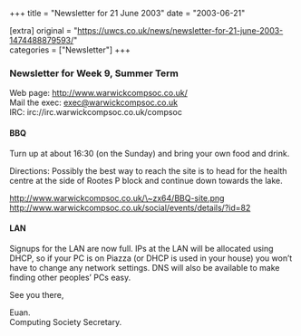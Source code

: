 +++
title = "Newsletter for 21 June 2003"
date = "2003-06-21"

[extra]
original = "https://uwcs.co.uk/news/newsletter-for-21-june-2003-1474488879593/"    
categories = ["Newsletter"]
+++

### Newsletter for Week 9, Summer Term

Web page: http://www.warwickcompsoc.co.uk/  
Mail the exec: exec@warwickcompsoc.co.uk  
IRC: irc://irc.warwickcompsoc.co.uk/compsoc

#### BBQ

Turn up at about 16:30 (on the Sunday) and bring your own food and drink.

Directions: Possibly the best way to reach the site is to head for the health centre at the side of Rootes P block and continue down towards the lake.

http://www.warwickcompsoc.co.uk/\~zx64/BBQ-site.png  
http://www.warwickcompsoc.co.uk/social/events/details/?id=82

#### LAN

Signups for the LAN are now full. IPs at the LAN will be allocated using DHCP, so if your PC is on Piazza (or DHCP is used in your house) you won’t have to change any network settings. DNS will also be available to make finding other peoples’ PCs easy.

See you there,

Euan.  
Computing Society Secretary.
